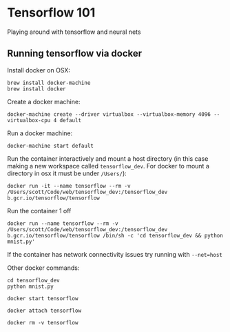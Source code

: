 # Tensorflow 101
Playing around with tensorflow and neural nets

## Running tensorflow via docker

Install docker on OSX:

```
brew install docker-machine
brew install docker
```

Create a docker machine:

```
docker-machine create --driver virtualbox --virtualbox-memory 4096 --virtualbox-cpu 4 default
```

Run a docker machine:

```
docker-machine start default
```

Run the container interactively and mount a host directory (in this case making a new workspace called `tensorflow_dev`. For docker to mount a directory in osx it must be under `/Users/`):

```
docker run -it --name tensorflow --rm -v /Users/scott/Code/web/tensorflow_dev:/tensorflow_dev b.gcr.io/tensorflow/tensorflow
```

Run the container 1 off

```
docker run --name tensorflow --rm -v /Users/scott/Code/web/tensorflow_dev:/tensorflow_dev b.gcr.io/tensorflow/tensorflow /bin/sh -c 'cd tensorflow_dev && python mnist.py'
```

If the container has network connectivity issues try running with `--net=host`

Other docker commands:

```
cd tensorflow_dev
python mnist.py

docker start tensorflow

docker attach tensorflow

docker rm -v tensorflow
```
